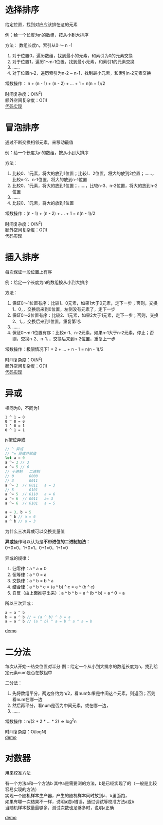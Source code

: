 # 选择排序
给定位置，找到对应应该排在这的元素

例：给一个长度为n的数组，按从小到大排序

方法：
数组长度n，索引从0 ～ n -1
1. 对于位置0，遍历数组，找到最小的元素，和索引为0的元素交换
2. 对于位置1，遍历1～n-1位置，找到最小元素，和索引1的元素交换
3. ……
4. 对于位置n-2，遍历索引为n-2 ~ n-1，找到最小元素，和索引n-2元素交换

常数操作：
n + (n - 1) + (n - 2) + ... + 1 = n(n + 1)/2

时间复杂度：O(N<sup>2</sup>)  
额外空间复杂度：O(1)  
[代码实现](./selectionSort.js)


# 冒泡排序
通过不断交换相邻元素，来移动最值

例：给一个长度为n的数组，按从小到大排序

方法：
1. 比较0、1元素，将大的放到1位置；比较1、2位置，将大的放到2位置；……，比较n-2、n-1位置，将大的放到n-1位置
2. 比较0、1元素，将大的放到1位置；……，比较n-3、n-2位置，将大的放到n-2位置
3. ……
4. 比较0、1元素，将大的放到1位置

常数操作：(n - 1) + (n - 2) + ... + 1 = n(n - 1)/2

时间复杂度：O(N<sup>2</sup>)  
额外空间复杂度：O(1)  
[代码实现](./bubbleSort.js)


# 插入排序
每次保证一段位置上有序

例：给定一个长度为n的数组按从小到大排序

方法：
1. 保证0～1位置有序：比较1、0元素，如果1大于0元素，走下一步；否则，交换1、0，，交换后来到0位置，左侧没有元素了，走下一步
2. 保证0～2位置有序：比较2、1元素，如果2大于1元素，走下一步；否则，交换2、1，，交换后来到1位置，重复第1步
3. ……
4. 保证0～n-1位置有序：比较n-1、n-2元素，如果n-1大于n-2元素，停止；否则，交换n-2、n-1，，交换后来到n-2位置，重复上一步

常数操作：极限情况下1 + 2 + ... + n - 1 = n(n - 1)/2

时间复杂度：O(N<sup>2</sup>)  
额外空间复杂度：O(1)  
[代码实现](./insertSort.js)

# 异或
相同为0，不同为1
```
1 ^ 1 = 0
0 ^ 0 = 0
1 ^ 0 = 1
0 ^ 1 = 1
```

js按位异或
```javascript
// ^ 异或
// ^= 异或并赋值
let a = 0
a ^= 3 // 3
a ^= 5 // 6
// 十进制   二进制
// 0       0000
// 3       0011
a ^= 3  // 0011   a = 3
// 5       0101
a ^= 5  // 0110   a = 6
a ^= 6  // 0011   a= 3
a ^= 6  // 0101   a = 5

a = 3, b = 5
a ^ b // a = 6
a ^ b // a = 3
```

为什么三次异或可以交换变量值

**异或**操作可以认为是**不带进位的二进制加法**：  
0+0=0，1+0=1，0+1=0，1+1=0

异或的规律：
1. 归零律：a ^ a = 0
2. 恒等律：a ^ 0 = a
3. 交换律：a ^ b = b ^ a
4. 结合律：a ^ b ^ c = (a ^ b) ^ c = a ^ (b ^ c)
5. 自反（由上面推导出来）：a ^ b ^ b = a ^ (b ^ b) = a ^ 0 = a

所以三次异或：
```javascript
a = a ^ b
b = a ^ b // = (a ^ b) ^ b = a
a = a ^ b // (a ^ b) ^ a = b ^ a ^ a = b
```

[demo](./xor_demo.js)

# 二分法
每次从开始～结束位置对半分
例：给定一个从小到大排序的数组长度为n，找到给定元素num是否在数组中

二分法：
1. 先将数组平分，两边各约为n/2，看num如果是中间这个元素，则返回；否则看num在哪一边
2. 然后再平分，看num是否为中间元素，或在哪一边，
3. ……

常数操作：n/(2 * 2 * ... * 2) => log<sup>2</sup>n

时间复杂度：O(logN)  
[demo](./dichotomy.js)

# 对数器
用来校准方法

有一个方法a和一个方法b
其中a是需要测的方法，b是已经实现了的（一般是比较容易实现的方法）  
实现一个随机样本生产器，产生的随机样本同时放到a、b里面跑，  
如果有哪一次结果不一样，说明a或b错误，通过调试等校准方法a或b  
当随机样本数量最够多，测试次数也足够多时，说明a正确

[demo](./testSort.js)


